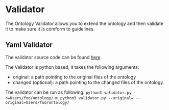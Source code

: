 # Validator

The Ontology Validator allows you to extend the ontology and then validate it to make sure it is comform to guidelines.

## Yaml Validator
The validator source code can be found [here](yamlformat/validator/validate_types.py).

The Validator is python based, it takes the following arguments:

* original: a path pointing to the original files of the ontology
* changed (optional): a path pointing to the changed files of the ontology.

The validator can be run as following: `python3 validator.py
-o=Users/foo/ontology/` or `python3 validator.py --original=
--original=Users/foo/ontology/`
